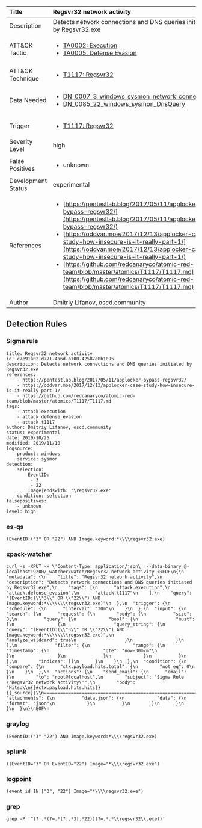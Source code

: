 | Title                | Regsvr32 network activity                                                                                                                                                 |
|:---------------------|:------------------------------------------------------------------------------------------------------------------------------------------------------------|
| Description          | Detects network connections and DNS queries initiated by Regsvr32.exe                                                                                                                                           |
| ATT&amp;CK Tactic    |  <ul><li>[TA0002: Execution](https://attack.mitre.org/tactics/TA0002)</li><li>[TA0005: Defense Evasion](https://attack.mitre.org/tactics/TA0005)</li></ul>  |
| ATT&amp;CK Technique | <ul><li>[T1117: Regsvr32](https://attack.mitre.org/techniques/T1117)</li></ul>  |
| Data Needed          | <ul><li>[DN_0007_3_windows_sysmon_network_connection](../Data_Needed/DN_0007_3_windows_sysmon_network_connection.md)</li><li>[DN_0085_22_windows_sysmon_DnsQuery](../Data_Needed/DN_0085_22_windows_sysmon_DnsQuery.md)</li></ul>  |
| Trigger              | <ul><li>[T1117: Regsvr32](../Triggers/T1117.md)</li></ul>  |
| Severity Level       | high |
| False Positives      | <ul><li>unknown</li></ul>  |
| Development Status   | experimental |
| References           | <ul><li>[https://pentestlab.blog/2017/05/11/applocker-bypass-regsvr32/](https://pentestlab.blog/2017/05/11/applocker-bypass-regsvr32/)</li><li>[https://oddvar.moe/2017/12/13/applocker-case-study-how-insecure-is-it-really-part-1/](https://oddvar.moe/2017/12/13/applocker-case-study-how-insecure-is-it-really-part-1/)</li><li>[https://github.com/redcanaryco/atomic-red-team/blob/master/atomics/T1117/T1117.md](https://github.com/redcanaryco/atomic-red-team/blob/master/atomics/T1117/T1117.md)</li></ul>  |
| Author               | Dmitriy Lifanov, oscd.community |


## Detection Rules

### Sigma rule

```
title: Regsvr32 network activity
id: c7e91a02-d771-4a6d-a700-42587e0b1095
description: Detects network connections and DNS queries initiated by Regsvr32.exe
references:
    - https://pentestlab.blog/2017/05/11/applocker-bypass-regsvr32/
    - https://oddvar.moe/2017/12/13/applocker-case-study-how-insecure-is-it-really-part-1/
    - https://github.com/redcanaryco/atomic-red-team/blob/master/atomics/T1117/T1117.md
tags:
    - attack.execution
    - attack.defense_evasion
    - attack.t1117
author: Dmitriy Lifanov, oscd.community
status: experimental
date: 2019/10/25
modified: 2019/11/10
logsource:
    product: windows
    service: sysmon
detection:
    selection:
        EventID:
         - 3
         - 22
        Image|endswith: '\regsvr32.exe'
    condition: selection
falsepositives:
    - unknown
level: high

```





### es-qs
    
```
(EventID:("3" OR "22") AND Image.keyword:*\\\\regsvr32.exe)
```


### xpack-watcher
    
```
curl -s -XPUT -H \'Content-Type: application/json\' --data-binary @- localhost:9200/_watcher/watch/Regsvr32-network-activity <<EOF\n{\n  "metadata": {\n    "title": "Regsvr32 network activity",\n    "description": "Detects network connections and DNS queries initiated by Regsvr32.exe",\n    "tags": [\n      "attack.execution",\n      "attack.defense_evasion",\n      "attack.t1117"\n    ],\n    "query": "(EventID:(\\"3\\" OR \\"22\\") AND Image.keyword:*\\\\\\\\regsvr32.exe)"\n  },\n  "trigger": {\n    "schedule": {\n      "interval": "30m"\n    }\n  },\n  "input": {\n    "search": {\n      "request": {\n        "body": {\n          "size": 0,\n          "query": {\n            "bool": {\n              "must": [\n                {\n                  "query_string": {\n                    "query": "(EventID:(\\"3\\" OR \\"22\\") AND Image.keyword:*\\\\\\\\regsvr32.exe)",\n                    "analyze_wildcard": true\n                  }\n                }\n              ],\n              "filter": {\n                "range": {\n                  "timestamp": {\n                    "gte": "now-30m/m"\n                  }\n                }\n              }\n            }\n          }\n        },\n        "indices": []\n      }\n    }\n  },\n  "condition": {\n    "compare": {\n      "ctx.payload.hits.total": {\n        "not_eq": 0\n      }\n    }\n  },\n  "actions": {\n    "send_email": {\n      "email": {\n        "to": "root@localhost",\n        "subject": "Sigma Rule \'Regsvr32 network activity\'",\n        "body": "Hits:\\n{{#ctx.payload.hits.hits}}{{_source}}\\n================================================================================\\n{{/ctx.payload.hits.hits}}",\n        "attachments": {\n          "data.json": {\n            "data": {\n              "format": "json"\n            }\n          }\n        }\n      }\n    }\n  }\n}\nEOF\n
```


### graylog
    
```
(EventID:("3" "22") AND Image.keyword:*\\\\regsvr32.exe)
```


### splunk
    
```
((EventID="3" OR EventID="22") Image="*\\\\regsvr32.exe")
```


### logpoint
    
```
(event_id IN ["3", "22"] Image="*\\\\regsvr32.exe")
```


### grep
    
```
grep -P '^(?:.*(?=.*(?:.*3|.*22))(?=.*.*\\regsvr32\\.exe))'
```



